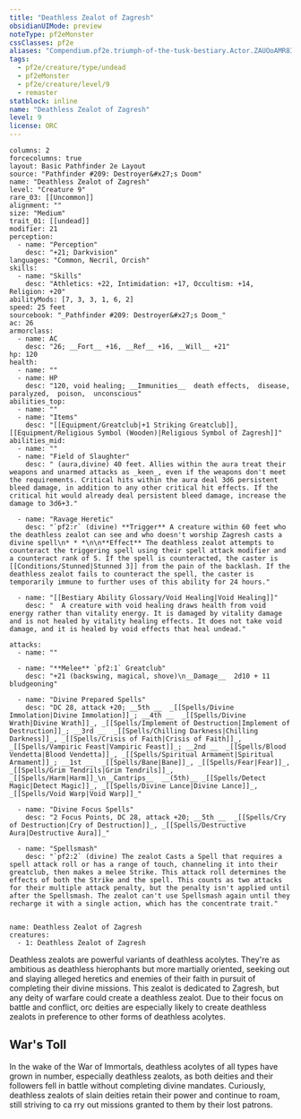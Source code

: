 ```yaml
---
title: "Deathless Zealot of Zagresh"
obsidianUIMode: preview
noteType: pf2eMonster
cssClasses: pf2e
aliases: "Compendium.pf2e.triumph-of-the-tusk-bestiary.Actor.ZAUOoAMR8IfO57jp" 
tags:
  - pf2e/creature/type/undead
  - pf2eMonster
  - pf2e/creature/level/9
  - remaster
statblock: inline
name: "Deathless Zealot of Zagresh"
level: 9
license: ORC
---
```


```statblock
columns: 2
forcecolumns: true
layout: Basic Pathfinder 2e Layout
source: "Pathfinder #209: Destroyer&#x27;s Doom"
name: "Deathless Zealot of Zagresh"
level: "Creature 9"
rare_03: [[Uncommon]]
alignment: ""
size: "Medium"
trait_01: [[undead]]
modifier: 21
perception:
  - name: "Perception"
    desc: "+21; Darkvision"
languages: "Common, Necril, Orcish"
skills:
  - name: "Skills"
    desc: "Athletics: +22, Intimidation: +17, Occultism: +14, Religion: +20"
abilityMods: [7, 3, 3, 1, 6, 2]
speed: 25 feet
sourcebook: "_Pathfinder #209: Destroyer&#x27;s Doom_"
ac: 26
armorclass:
  - name: AC
    desc: "26; __Fort__ +16, __Ref__ +16, __Will__ +21"
hp: 120
health:
  - name: ""
  - name: HP
    desc: "120, void healing; __Immunities__  death effects,  disease,  paralyzed,  poison,  unconscious"
abilities_top:
  - name: ""
  - name: "Items"
    desc: "[[Equipment/Greatclub|+1 Striking Greatclub]], [[Equipment/Religious Symbol (Wooden)|Religious Symbol of Zagresh]]"
abilities_mid:
  - name: ""
  - name: "Field of Slaughter"
    desc: " (aura,divine) 40 feet. Allies within the aura treat their weapons and unarmed attacks as _keen_, even if the weapons don't meet the requirements. Critical hits within the aura deal 3d6 persistent bleed damage, in addition to any other critical hit effects. If the critical hit would already deal persistent bleed damage, increase the damage to 3d6+3."

  - name: "Ravage Heretic"
    desc: "`pf2:r` (divine) **Trigger** A creature within 60 feet who the deathless zealot can see and who doesn't worship Zagresh casts a divine spell\n* * *\n\n**Effect** The deathless zealot attempts to counteract the triggering spell using their spell attack modifier and a counteract rank of 5. If the spell is counteracted, the caster is [[Conditions/Stunned|Stunned 3]] from the pain of the backlash. If the deathless zealot fails to counteract the spell, the caster is temporarily immune to further uses of this ability for 24 hours."

  - name: "[[Bestiary Ability Glossary/Void Healing|Void Healing]]"
    desc: "  A creature with void healing draws health from void energy rather than vitality energy. It is damaged by vitality damage and is not healed by vitality healing effects. It does not take void damage, and it is healed by void effects that heal undead."

attacks:
  - name: ""

  - name: "**Melee** `pf2:1` Greatclub"
    desc: "+21 (backswing, magical, shove)\n__Damage__  2d10 + 11 bludgeoning"

  - name: "Divine Prepared Spells"
    desc: "DC 28, attack +20; __5th __  _[[Spells/Divine Immolation|Divine Immolation]]_; __4th __  _[[Spells/Divine Wrath|Divine Wrath]]_, _[[Spells/Implement of Destruction|Implement of Destruction]]_; __3rd __  _[[Spells/Chilling Darkness|Chilling Darkness]]_, _[[Spells/Crisis of Faith|Crisis of Faith]]_, _[[Spells/Vampiric Feast|Vampiric Feast]]_; __2nd __  _[[Spells/Blood Vendetta|Blood Vendetta]]_, _[[Spells/Spiritual Armament|Spiritual Armament]]_; __1st __  _[[Spells/Bane|Bane]]_, _[[Spells/Fear|Fear]]_, _[[Spells/Grim Tendrils|Grim Tendrils]]_, _[[Spells/Harm|Harm]]_\n__Cantrips__  __(5th)__ _[[Spells/Detect Magic|Detect Magic]]_, _[[Spells/Divine Lance|Divine Lance]]_, _[[Spells/Void Warp|Void Warp]]_"

  - name: "Divine Focus Spells"
    desc: "2 Focus Points, DC 28, attack +20; __5th __  _[[Spells/Cry of Destruction|Cry of Destruction]]_, _[[Spells/Destructive Aura|Destructive Aura]]_"

  - name: "Spellsmash"
    desc: "`pf2:2` (divine) The zealot Casts a Spell that requires a spell attack roll or has a range of touch, channeling it into their greatclub, then makes a melee Strike. This attack roll determines the effects of both the Strike and the spell. This counts as two attacks for their multiple attack penalty, but the penalty isn't applied until after the Spellsmash. The zealot can't use Spellsmash again until they recharge it with a single action, which has the concentrate trait."
 
```

```encounter-table
name: Deathless Zealot of Zagresh
creatures:
  - 1: Deathless Zealot of Zagresh
```



Deathless zealots are powerful variants of deathless acolytes. They're as ambitious as deathless hierophants but more martially oriented, seeking out and slaying alleged heretics and enemies of their faith in pursuit of completing their divine missions. This zealot is dedicated to Zagresh, but any deity of warfare could create a deathless zealot. Due to their focus on battle and conflict, orc deities are especially likely to create deathless zealots in preference to other forms of deathless acolytes.

## War's Toll

In the wake of the War of Immortals, deathless acolytes of all types have grown in number, especially deathless zealots, as both deities and their followers fell in battle without completing divine mandates. Curiously, deathless zealots of slain deities retain their power and continue to roam, still striving to ca rry out missions granted to them by their lost patrons.
